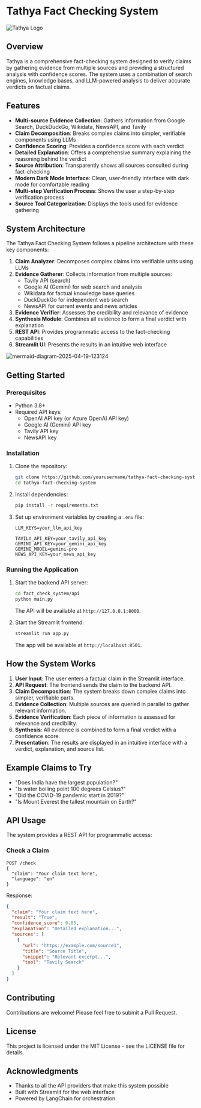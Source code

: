 # Tathya Fact Checking System

![Tathya Logo](Logo.png)

## Overview

Tathya is a comprehensive fact-checking system designed to verify claims by gathering evidence from multiple sources and providing a structured analysis with confidence scores. The system uses a combination of search engines, knowledge bases, and LLM-powered analysis to deliver accurate verdicts on factual claims.

## Features

- **Multi-source Evidence Collection**: Gathers information from Google Search, DuckDuckGo, Wikidata, NewsAPI, and Tavily
- **Claim Decomposition**: Breaks complex claims into simpler, verifiable components using LLMs
- **Confidence Scoring**: Provides a confidence score with each verdict
- **Detailed Explanation**: Offers a comprehensive summary explaining the reasoning behind the verdict
- **Source Attribution**: Transparently shows all sources consulted during fact-checking
- **Modern Dark Mode Interface**: Clean, user-friendly interface with dark mode for comfortable reading
- **Multi-step Verification Process**: Shows the user a step-by-step verification process
- **Source Tool Categorization**: Displays the tools used for evidence gathering

## System Architecture

The Tathya Fact Checking System follows a pipeline architecture with these key components:

1. **Claim Analyzer**: Decomposes complex claims into verifiable units using LLMs
2. **Evidence Gatherer**: Collects information from multiple sources:
   - Tavily API (search)
   - Google AI (Gemini) for web search and analysis
   - Wikidata for factual knowledge base queries
   - DuckDuckGo for independent web search
   - NewsAPI for current events and news articles
3. **Evidence Verifier**: Assesses the credibility and relevance of evidence
4. **Synthesis Module**: Combines all evidence to form a final verdict with explanation
5. **REST API**: Provides programmatic access to the fact-checking capabilities
6. **Streamlit UI**: Presents the results in an intuitive web interface

![mermaid-diagram-2025-04-19-123124](https://github.com/user-attachments/assets/c249b14b-9a13-4e32-a03a-27bdaca1e8dd)

## Getting Started

### Prerequisites

- Python 3.8+
- Required API keys:
  - OpenAI API key (or Azure OpenAI API key)
  - Google AI (Gemini) API key
  - Tavily API key
  - NewsAPI key

### Installation

1. Clone the repository:
   ```bash
   git clone https://github.com/yourusername/tathya-fact-checking-system.git
   cd tathya-fact-checking-system
   ```

2. Install dependencies:
   ```bash
   pip install -r requirements.txt
   ```

3. Set up environment variables by creating a `.env` file:
   ```
   LLM_KEYS=your_llm_api_key
   
   TAVILY_API_KEY=your_tavily_api_key
   GEMINI_API_KEY=your_gemini_api_key
   GEMINI_MODEL=gemini-pro
   NEWS_API_KEY=your_news_api_key
   ```

### Running the Application

1. Start the backend API server:
   ```bash
   cd fact_check_system/api
   python main.py
   ```
   The API will be available at `http://127.0.0.1:8000`.

2. Start the Streamlit frontend:
   ```bash
   streamlit run app.py
   ```
   The app will be available at `http://localhost:8501`.

## How the System Works

1. **User Input**: The user enters a factual claim in the Streamlit interface.
2. **API Request**: The frontend sends the claim to the backend API.
3. **Claim Decomposition**: The system breaks down complex claims into simpler, verifiable parts.
4. **Evidence Collection**: Multiple sources are queried in parallel to gather relevant information.
5. **Evidence Verification**: Each piece of information is assessed for relevance and credibility.
6. **Synthesis**: All evidence is combined to form a final verdict with a confidence score.
7. **Presentation**: The results are displayed in an intuitive interface with a verdict, explanation, and source list.

## Example Claims to Try

- "Does India have the largest population?"
- "Is water boiling point 100 degrees Celsius?"
- "Did the COVID-19 pandemic start in 2019?"
- "Is Mount Everest the tallest mountain on Earth?"

## API Usage

The system provides a REST API for programmatic access:

### Check a Claim
```
POST /check
{
  "claim": "Your claim text here",
  "language": "en"
}
```

Response:
```json
{
  "claim": "Your claim text here",
  "result": "True",
  "confidence_score": 0.85,
  "explanation": "Detailed explanation...",
  "sources": [
    {
      "url": "https://example.com/source1",
      "title": "Source Title",
      "snippet": "Relevant excerpt...",
      "tool": "Tavily Search"
    }
  ]
}
```

## Contributing

Contributions are welcome! Please feel free to submit a Pull Request.

## License

This project is licensed under the MIT License - see the LICENSE file for details.

## Acknowledgments

- Thanks to all the API providers that make this system possible
- Built with Streamlit for the web interface
- Powered by LangChain for orchestration

